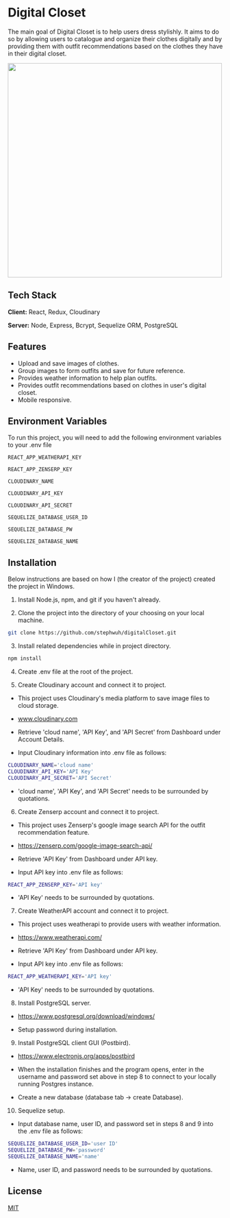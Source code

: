 
# Digital Closet

The main goal of Digital Closet is to help users dress stylishly. 
It aims to do so by allowing users to catalogue and organize their clothes digitally 
and by providing them with outfit recommendations based on the clothes they have in their digital closet. 

<img src="https://user-images.githubusercontent.com/56822167/138986771-0f67d3bd-28b2-402b-9c8f-9248ee65283d.PNG" width=500>


## Tech Stack

**Client:** React, Redux, Cloudinary

**Server:** Node, Express, Bcrypt, Sequelize ORM, PostgreSQL


## Features

- Upload and save images of clothes.
- Group images to form outfits and save for future reference. 
- Provides weather information to help plan outfits. 
- Provides outfit recommendations based on clothes in user's digital closet. 
- Mobile responsive.

  
## Environment Variables

To run this project, you will need to add the following environment variables to your .env file

`REACT_APP_WEATHERAPI_KEY`

`REACT_APP_ZENSERP_KEY`

`CLOUDINARY_NAME`

`CLOUDINARY_API_KEY`

`CLOUDINARY_API_SECRET`

`SEQUELIZE_DATABASE_USER_ID`

`SEQUELIZE_DATABASE_PW`

`SEQUELIZE_DATABASE_NAME`
## Installation

Below instructions are based on how I (the creator of the project) created the project in Windows.

1. Install Node.js, npm, and git if you haven't already. 

2. Clone the project into the directory of your choosing on your local machine. 

```bash
git clone https://github.com/stephwuh/digitalCloset.git
```

3. Install related dependencies while in project directory.  

```bash
npm install
```

4. Create .env file at the root of the project.

5. Create Cloudinary account and connect it to project.

  - This project uses Cloudinary's media platform to save image files to cloud storage. 

  - www.cloudinary.com

  - Retrieve 'cloud name', 'API Key', and 'API Secret' from Dashboard under Account Details.


  - Input Cloudinary information into .env file as follows: 

```bash
CLOUDINARY_NAME='cloud name'
CLOUDINARY_API_KEY='API Key'
CLOUDINARY_API_SECRET='API Secret'
```

  - 'cloud name', 'API Key', and 'API Secret' needs to be surrounded by quotations. 


6. Create Zenserp account and connect it to project.

  - This project uses Zenserp's google image search API for the outfit recommendation feature.

  - https://zenserp.com/google-image-search-api/


  - Retrieve 'API Key' from Dashboard under API key.

  - Input API key into .env file as follows: 

```bash
REACT_APP_ZENSERP_KEY='API key'
```

  - 'API Key' needs to be surrounded by quotations. 

7. Create WeatherAPI account and connect it to project.

  - This project uses weatherapi to provide users with weather information.

  - https://www.weatherapi.com/

  - Retrieve 'API Key' from Dashboard under API key.

  - Input API key into .env file as follows: 

```bash
REACT_APP_WEATHERAPI_KEY='API key'
```

  - 'API Key' needs to be surrounded by quotations. 

8. Install PostgreSQL server. 

  - https://www.postgresql.org/download/windows/

  - Setup password during installation. 

9. Install PostgreSQL client GUI (Postbird).

  - https://www.electronjs.org/apps/postbird

  - When the installation finishes and the program opens, enter in the username and password set above in step 8
to connect to your locally running Postgres instance.

  - Create a new database (database tab -> create Database).


10. Sequelize setup.

  - Input database name, user ID, and password set in steps 8 and 9 into the .env file as follows:   

```bash
SEQUELIZE_DATABASE_USER_ID='user ID'
SEQUELIZE_DATABASE_PW='password'
SEQUELIZE_DATABASE_NAME='name'
```

  - Name, user ID, and password needs to be surrounded by quotations. 



## License

[MIT](https://choosealicense.com/licenses/mit/)

  
